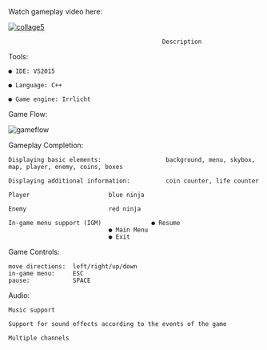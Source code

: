 Watch gameplay video here:

[![collage5](https://user-images.githubusercontent.com/38033580/38811579-9029232e-4192-11e8-80a4-35a1d4ec9fbf.jpg)
](http://www.youtube.com/embed/?v=ym_KiCaKy-I)

                                               Description
 
Tools:
	
	● IDE: VS2015

	● Language: C++

	● Game engine: Irrlicht

Game Flow: 

![gameflow](https://user-images.githubusercontent.com/38033580/45288676-e9f4fe80-b4f3-11e8-9caa-f1dcec0a4f8a.PNG)

Gameplay Completion:

	Displaying basic elements:                  background, menu, skybox, map, player, enemy, coins, boxes

	Displaying additional information:     	    coin counter, life counter

	Player					    blue ninja

	Enemy					    red ninja

	In-game menu support (IGM)        	    ● Resume
		   			            ● Main Menu
					            ● Exit

Game Controls:
 
	move directions:  left/right/up/down
	in-game menu:     ESC
	pause:	          SPACE


Audio:

	Music support

	Support for sound effects according to the events of the game

	Multiple channels





